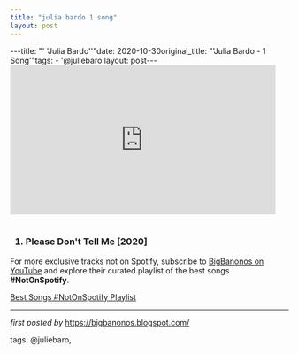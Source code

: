 ```yaml
---
title: "julia bardo 1 song"
layout: post
---
```

---title: "' 'Julia Bardo''"date: 2020-10-30original_title: "'Julia Bardo - 1 Song'"tags:  - '@juliebaro'layout: post---<iframe allowfullscreen="" frameborder="0" height="270" src="https://www.youtube.com/embed/ZNdzhKJYyto" width="480"></iframe><br /><br /><h3><ol><li>Please Don't Tell Me [2020]</li></ol></h3><!--Subscribe and Playlist Links--><div>    <p>For more exclusive tracks not on Spotify, subscribe to <a href="https://www.youtube.com/@BigBanonos" target="_blank">BigBanonos on YouTube</a> and explore their curated playlist of the best songs <strong>#NotOnSpotify</strong>.</p>    <p><a href="https://www.youtube.com/playlist?list=PLtuNtuTatqI0kFahUCbtbfenC_ET5O_tr" target="_blank">Best Songs #NotOnSpotify Playlist<br /></a></p></div><hr /><p><em>first posted by</em> <a href="https://bigbanonos.blogspot.com/" rel="noopener" target="_new">https://bigbanonos.blogspot.com/</a></p><p>tags: @juliebaro,</p>